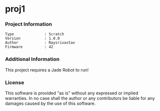 proj1
================



### Project Information
```
Type              : Scratch
Version           : 1.0.0
Author            : Raysrivastav
Firmware          : 42
```

### Additional Information
This project requires a Jade Robot to run!

### License
This software is provided "as is" without any expressed or implied warranties.  In no case shall the author or any contributors be liable for any damages caused by the use of this software.


